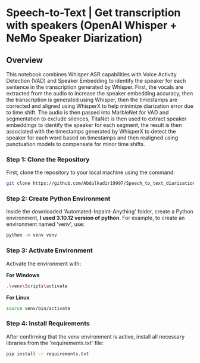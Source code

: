 # Speech-to-Text | Get transcription with speakers (OpenAI Whisper + NeMo Speaker Diarization)

## Overview
This notebook combines Whisper ASR capabilities with Voice Activity Detection (VAD) and Speaker Embedding to identify the speaker for each sentence in the transcription generated by Whisper. First, the vocals are extracted from the audio to increase the speaker embedding accuracy, then the transcription is generated using Whisper, then the timestamps are corrected and aligned using WhisperX to help minimize diarization error due to time shift. The audio is then passed into MarbleNet for VAD and segmentation to exclude silences, TitaNet is then used to extract speaker embeddings to identify the speaker for each segment, the result is then associated with the timestamps generated by WhisperX to detect the speaker for each word based on timestamps and then realigned using punctuation models to compensate for minor time shifts.


### Step 1: Clone the Repository

First, clone the repository to your local machine using the command:

```bash
git clone https://github.com/Abdulkadir19997/Speech_to_text_diarization.git
```
### Step 2: Create Python Environment

Inside the downloaded 'Automated-Inpaint-Anything' folder, create a Python environment, **I used 3.10.12 version of python**. For example, to create an environment named 'venv', use:

```bash
python -m venv venv
```

### Step 3: Activate Environment

Activate the environment with:

**For Windows**
```bash
.\venv\Scripts\activate
```

**For Linux**
```bash
source venv/bin/activate
```

### Step 4: Install Requirements

After confirming that the venv environment is active, install all necessary libraries from the 'requirements.txt' file:

```bash
pip install -r requirements.txt
```